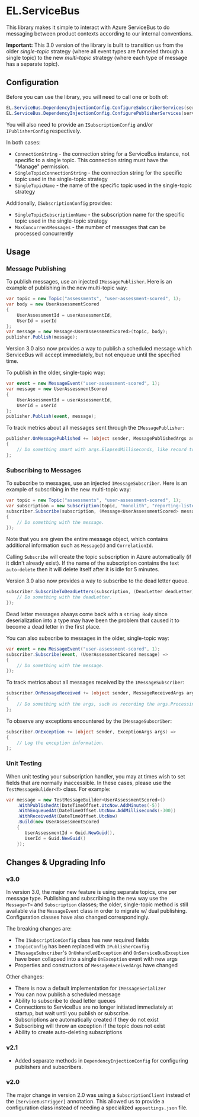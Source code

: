 # EL.ServiceBus

This library makes it simple to interact with Azure ServiceBus to do messaging between product contexts according to our internal conventions.

**Important:**
This 3.0 version of the library is built to transition us from the older _single-topic_ strategy
(where all event types are funneled through a single topic)
to the new _multi-topic_ strategy (where each type of message has a separate topic).


## Configuration

Before you can use the library, you will need to call one or both of:
```csharp
EL.ServiceBus.DependencyInjectionConfig.ConfigureSubscriberServices(services);
EL.ServiceBus.DependencyInjectionConfig.ConfigurePublisherServices(services);
```

You will also need to provide an `ISubscriptionConfig` and/or `IPublisherConfig` respectively.

In both cases:
* `ConnectionString` - the connection string for a ServiceBus instance, not specific to a single topic.
    This connection string must have the "Manage" permission.
* `SingleTopicConnectionString` - the connection string for the specific topic used in the single-topic strategy
* `SingleTopicName` - the name of the specific topic used in the single-topic strategy

Additionally, `ISubscriptionConfig` provides:
* `SingleTopicSubscriptionName` - the subscription name for the specific topic used in the single-topic strategy
* `MaxConcurrentMessages` - the number of messages that can be processed concurrently


## Usage

### Message Publishing

To publish messages, use an injected `IMessagePublisher`. Here is an example of publishing in the new multi-topic way:

```csharp
var topic = new Topic("assessments", "user-assessment-scored", 1);
var body = new UserAssessmentScored
{
    UserAssessmentId = userAssessmentId,
    UserId = userId
};
var message = new Message<UserAssessmentScored>(topic, body);
publisher.Publish(message);
```

Version 3.0 also now provides a way to publish a scheduled message which ServiceBus will accept immediately,
but not enqueue until the specified time.

To publish in the older, single-topic way:

```csharp
var event = new MessageEvent("user-assessment-scored", 1);
var message = new UserAssessmentScored
{
    UserAssessmentId = userAssessmentId,
    UserId = userId
};
publisher.Publish(event, message);
```

To track metrics about all messages sent through the `IMessagePublisher`:

```csharp
publisher.OnMessagePublished += (object sender, MessagePublishedArgs args) =>
{
    // Do something smart with args.ElapsedMilliseconds, like record to Influx.
};
```


### Subscribing to Messages

To subscribe to messages, use an injected `IMessageSubscriber`. Here is an example of subscribing in the new multi-topic way:

```csharp
var topic = new Topic("assessments", "user-assessment-scored", 1);
var subscription = new Subscription(topic, "monolith", "reporting-listener");
subscriber.Subscribe(subscription, (Message<UserAssessmentScored> message) =>
{
    // Do something with the message.
});
```

Note that you are given the entire message object, which contains additional information such as `MessageId` and `CorrelationId`.

Calling `Subscribe` will create the topic subscription in Azure automatically (if it didn't already exist).
If the name of the subscription contains the text `auto-delete` then it will delete itself after it is idle for 5 minutes.

Version 3.0 also now provides a way to subscribe to the dead letter queue.

```csharp
subscriber.SubscribeToDeadLetters(subscription, (DeadLetter deadLetter) => {
    // Do something with the deadLetter.
});
```

Dead letter messages always come back with a `string Body` since deserialization into a type
may have been the problem that caused it to become a dead letter in the first place.

You can also subscribe to messages in the older, single-topic way:

```csharp
var event = new MessageEvent("user-assessment-scored", 1);
subscriber.Subscribe(event, (UserAssessmentScored message) =>
{
    // Do something with the message.
});
```

To track metrics about all messages received by the `IMessageSubscriber`:

```csharp
subscriber.OnMessageReceived += (object sender, MessageReceivedArgs args) =>
{
    // Do something with the args, such as recording the args.ProcessingTime to Influx.
};
```

To observe any exceptions encountered by the `IMessageSubscriber`:

```csharp
subscriber.OnException += (object sender, ExceptionArgs args) => 
{
    // Log the exception information.
};
```

### Unit Testing
When unit testing your subscription handler, you may at times wish to set fields that are normally inaccessible.
In these cases, please use the `TestMessageBulider<T>` class.
For example:

```csharp
var message = new TestMessageBuilder<UserAssessmentScored>()
    .WithPublishedAt(DateTimeOffset.UtcNow.AddMinutes(-5))
    .WithEnqueuedAt(DateTimeOffset.UtcNow.AddMilliseconds(-300))
    .WithReceivedAt(DateTimeOffset.UtcNow)
    .Build(new UserAssessmentScored
    {
       UserAssessmentId = Guid.NewGuid(),
       UserId = Guid.NewGuid()
    });
```


## Changes & Upgrading Info

### v3.0
In version 3.0, the major new feature is using separate topics, one per message type.
Publishing and subscribing in the new way use the `Message<T>` and `Subscription` classes;
the older, single-topic method is still available via the `MessageEvent` class in order to migrate w/ dual publishing.
Configuration classes have also changed correspondingly.

The breaking changes are:
* The `ISubscriptionConfig` class has new required fields
* `ITopicConfig` has been replaced with `IPublisherConfig`
* `IMessageSubscriber`'s `OnUnhandledException` and `OnServiceBusException` have been collapsed into a single `OnException` event with new args
* Properties and constructors of `MessageReceivedArgs` have changed

Other changes:
* There is now a default implementation for `IMessageSerializer`
* You can now publish a scheduled message
* Ability to subscribe to dead letter queues
* Connections to ServiceBus are no longer initiated immediately at startup, but wait until you publish or subscribe.
* Subscriptions are automatically created if they do not exist
* Subscribing will throw an exception if the topic does not exist
* Ability to create auto-deleting subscriptions

### v2.1
* Added separate methods in `DependencyInjectionConfig` for configuring publishers and subscribers.

### v2.0
The major change in version 2.0 was using a `SubscriptionClient` instead of the `[ServiceBusTrigger]` annotation.
This allowed us to provide a configuration class instead of needing a specialized `appsettings.json` file.
